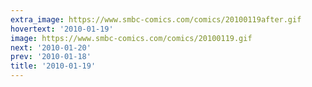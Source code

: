 ```yaml
---
extra_image: https://www.smbc-comics.com/comics/20100119after.gif
hovertext: '2010-01-19'
image: https://www.smbc-comics.com/comics/20100119.gif
next: '2010-01-20'
prev: '2010-01-18'
title: '2010-01-19'
---
```

